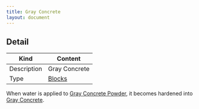 ```yaml
---
title: Gray Concrete
layout: document
---
```

## Detail

|Kind|Content|
|---|---|
|Description|Gray Concrete|
|Type|[Blocks](Blocks)|

When water is applied to [Gray Concrete Powder](Gray_Concrete_Powder), it becomes hardened into [Gray Concrete](Gray_Concrete).
